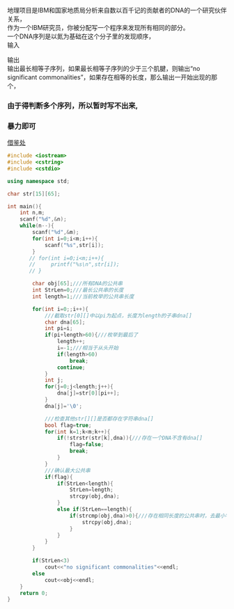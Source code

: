 地理项目是IBM和国家地质局分析来自数以百千记的贡献者的DNA的一个研究伙伴关系，<br>
作为一个IBM研究员，你被分配写一个程序来发现所有相同的部分。<br>
一个DNA序列是以氮为基础在这个分子里的发现顺序，<br>
输入<br>

输出<br>
输出最长相等子序列，如果最长相等子序列的少于三个肌腱，则输出“no significant commonalities”，如果存在相等的长度，那么输出一开始出现的那个，

### 由于得判断多个序列，所以暂时写不出来,
### 暴力即可

[借鉴处](https://blog.csdn.net/lyy289065406/article/details/6647262)
```cpp
#include <iostream>
#include <cstring>
#include <cstdio>

using namespace std;

char str[15][65];

int main(){
    int n,m;
    scanf("%d",&n);
    while(n--){
        scanf("%d",&m);
        for(int i=0;i<m;i++){
            scanf("%s",str[i]);
        }
       // for(int i=0;i<m;i++){
       //     printf("%s\n",str[i]);
       // }

        char obj[65];///所有DNA的公共串
        int StrLen=0;///最长公共串的长度
        int length=1;///当前枚举的公共串长度

        for(int i=0;;i++){
            ///截取str[0][]中以pi为起点，长度为length的子串dna[]
            char dna[65];
            int pi=i;
            if(pi+length>60){///枚举到最后了
                length++;
                i=-1;///相当于从头开始
                if(length>60)
                    break;
                continue;
            }
            int j;
            for(j=0;j<length;j++){
                dna[j]=str[0][pi++];
            }
            dna[j]='\0';

            ///检查其他str[][]是否都存在字符串dna[]
            bool flag=true;
            for(int k=1;k<m;k++){
                if(!strstr(str[k],dna)){///存在一个DNA不含有dna[]
                    flag=false;
                    break;
                }
            }
            ///确认最大公共串
            if(flag){
                if(StrLen<length){
                    StrLen=length;
                    strcpy(obj,dna);
                }
                else if(StrLen==length){
                    if(strcmp(obj,dna)>0){///存在相同长度的公共串时，去最小字典序的串
                        strcpy(obj,dna);
                    }
                }
            }
        }

        if(StrLen<3)
			cout<<"no significant commonalities"<<endl;
		else
			cout<<obj<<endl;
    }
    return 0;
}
```







